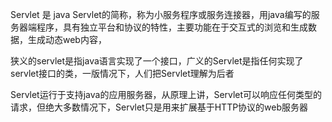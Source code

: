 Servlet 是 java Servlet的简称，称为小服务程序或服务连接器，用java编写的服务器端程序，具有独立平台和协议的特性，主要功能在于交互式的浏览和生成数据，生成动态web内容，

狭义的servlet是指java语言实现了一个接口，广义的Servlet是指任何实现了servlet接口的类，一版情况下，人们把Servlet理解为后者

Servlet运行于支持java的应用服务器，从原理上讲，Servlet可以响应任何类型的请求，但绝大多数情况下，Servlet只是用来扩展基于HTTP协议的web服务器

